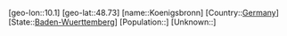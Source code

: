 ﻿---
location: [48.73,10.1]
type: City
tags:
- geo/City


SpocWebEntityId: 31747
isDeleted: false
confidential: public

---
[geo-lon::10.1]
[geo-lat::48.73]
[name::Koenigsbronn]
[Country::[Germany](geo/Continent/Europe/Germany.md)]
[State::[Baden-Wuerttemberg](geo/Continent/Europe/Germany/Baden-Wuerttemberg.md)]
[Population::]
[Unknown::]

